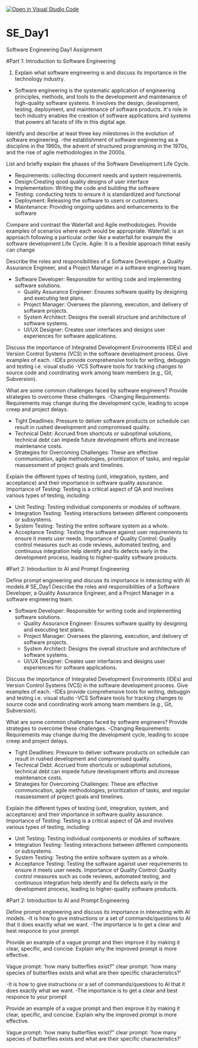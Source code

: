 [![Open in Visual Studio Code](https://classroom.github.com/assets/open-in-vscode-2e0aaae1b6195c2367325f4f02e2d04e9abb55f0b24a779b69b11b9e10269abc.svg)](https://classroom.github.com/online_ide?assignment_repo_id=18364008&assignment_repo_type=AssignmentRepo)
# SE_Day1
Software Engineering Day1 Assignment

#Part 1: Introduction to Software Engineering

1. Explain what software engineering is and discuss its importance in the technology industry.
-  Software engineering is the systematic application of engineering principles, methods, and tools to the development and maintenance of high-quality software systems. It involves the design, development, testing, deployment, and maintenance of software products. It's role in tech industry enables the creation of software applications and systems that powers all facets of life in this digital age.

Identify and describe at least three key milestones in the evolution of software engineering.
-the establishment of software engineering as a discipline in the 1960s, the advent of structured programming in the 1970s, and the rise of agile methodologies in the 2000s.


List and briefly explain the phases of the Software Development Life Cycle.
- Requirements: collecting document needs and system requirements.
- Design:Creating qood quality designs of user interface
- Implementation: Writing the code and building the software
- Testing: conducting tests to ensure it is standardized and functional
- Deployment: Releasing the software to users or customers.
- Maintenance: Providing ongoing updates and enhancements to the software

Compare and contrast the Waterfall and Agile methodologies. Provide examples of scenarios where each would be appropriate.
Waterfall: is an approach following a particular order like a waterfall.for example the software development Life Cycle.
Agile: It is a flexible approach thhat easily can change

Describe the roles and responsibilities of a Software Developer, a Quality Assurance Engineer, and a Project Manager in a software engineering team.
- Software Developer: Responsible for writing code and implementing software solutions.
  - Quality Assurance Engineer: Ensures software quality by designing and executing test plans.
  - Project Manager: Oversees the planning, execution, and delivery of software projects.
  - System Architect: Designs the overall structure and architecture of software systems.
  - UI/UX Designer: Creates user interfaces and designs user experiences for software applications.


Discuss the importance of Integrated Development Environments (IDEs) and Version Control Systems (VCS) in the software development process. Give examples of each.
-IDEs provide comprehensive tools for writing, debuggin and testing i.e. visual studio
-VCS Software tools for tracking changes to source code and coordinating work among team members (e.g., Git, Subversion).

What are some common challenges faced by software engineers? Provide strategies to overcome these challenges.
-Changing Requirements: Requirements may change during the development cycle, leading to scope creep and project delays.
  - Tight Deadlines: Pressure to deliver software products on schedule can result in rushed development and compromised quality.
  - Technical Debt: Accrued from shortcuts or suboptimal solutions, technical debt can impede future development efforts and increase maintenance costs.
- Strategies for Overcoming Challenges: These are effective communication, agile methodologies, prioritization of tasks, and regular reassessment of project goals and timelines.


Explain the different types of testing (unit, integration, system, and acceptance) and their importance in software quality assurance.
 Importance of Testing: Testing is a critical aspect of QA and involves various types of testing, including:
  - Unit Testing: Testing individual components or modules of software.
  - Integration Testing: Testing interactions between different components or subsystems.
  - System Testing: Testing the entire software system as a whole.
  - Acceptance Testing: Testing the software against user requirements to ensure it meets user needs.
Importance of Quality Control: Quality control measures such as code reviews, automated testing, and continuous integration help identify and fix defects early in the development process, leading to higher-quality software products.


#Part 2: Introduction to AI and Prompt Engineering


Define prompt engineering and discuss its importance in interacting with AI models.# SE_Day1
Describe the roles and responsibilities of a Software Developer, a Quality Assurance Engineer, and a Project Manager in a software engineering team.
- Software Developer: Responsible for writing code and implementing software solutions.
  - Quality Assurance Engineer: Ensures software quality by designing and executing test plans.
  - Project Manager: Oversees the planning, execution, and delivery of software projects.
  - System Architect: Designs the overall structure and architecture of software systems.
  - UI/UX Designer: Creates user interfaces and designs user experiences for software applications.


Discuss the importance of Integrated Development Environments (IDEs) and Version Control Systems (VCS) in the software development process. Give examples of each.
-IDEs provide comprehensive tools for writing, debuggin and testing i.e. visual studio
-VCS Software tools for tracking changes to source code and coordinating work among team members (e.g., Git, Subversion).

What are some common challenges faced by software engineers? Provide strategies to overcome these challenges.
-Changing Requirements: Requirements may change during the development cycle, leading to scope creep and project delays.
  - Tight Deadlines: Pressure to deliver software products on schedule can result in rushed development and compromised quality.
  - Technical Debt: Accrued from shortcuts or suboptimal solutions, technical debt can impede future development efforts and increase maintenance costs.
- Strategies for Overcoming Challenges: These are effective communication, agile methodologies, prioritization of tasks, and regular reassessment of project goals and timelines.


Explain the different types of testing (unit, integration, system, and acceptance) and their importance in software quality assurance.
 Importance of Testing: Testing is a critical aspect of QA and involves various types of testing, including:
  - Unit Testing: Testing individual components or modules of software.
  - Integration Testing: Testing interactions between different components or subsystems.
  - System Testing: Testing the entire software system as a whole.
  - Acceptance Testing: Testing the software against user requirements to ensure it meets user needs.
Importance of Quality Control: Quality control measures such as code reviews, automated testing, and continuous integration help identify and fix defects early in the development process, leading to higher-quality software products.


#Part 2: Introduction to AI and Prompt Engineering


Define prompt engineering and discuss its importance in interacting with AI models.
-It is how to give instructions or a set of commands/questions to AI that it does exactly what we want.
-The importance is to get a clear and best responce to your prompt


Provide an example of a vague prompt and then improve it by making it clear, specific, and concise. Explain why the improved prompt is more effective.

Vague prompt: 'how many butterflies exist?"
clear prompt: 'how many species of butterflies exists and what are their specific characteristics?'

-It is how to give instructions or a set of commands/questions to AI that it does exactly what we want.
-The importance is to get a clear and best responce to your prompt


Provide an example of a vague prompt and then improve it by making it clear, specific, and concise. Explain why the improved prompt is more effective.

Vague prompt: 'how many butterflies exist?"
clear prompt: 'how many species of butterflies exists and what are their specific characteristics?'

